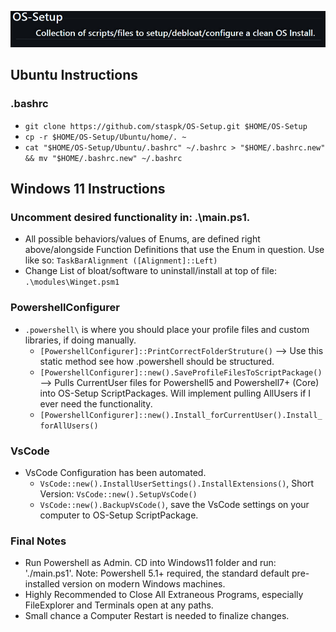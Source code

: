 [![OS-Setup:Collection of scripts/files to setup/debloat/configure a clean OS Install.](./assets/Os_Setup.png)](https://github.com/staspk/OS-Setup)
## Ubuntu Instructions
### .bashrc
- `git clone https://github.com/staspk/OS-Setup.git $HOME/OS-Setup`
- `cp -r $HOME/OS-Setup/Ubuntu/home/. ~`
- `cat "$HOME/OS-Setup/Ubuntu/.bashrc" ~/.bashrc > "$HOME/.bashrc.new" && mv "$HOME/.bashrc.new" ~/.bashrc`


## Windows 11 Instructions
### Uncomment desired functionality in: .\main.ps1.
- All possible behaviors/values of Enums, are defined right above/alongside Function Definitions that use the Enum in question. Use like so: `TaskBarAlignment ([Alignment]::Left)`
- Change List of bloat/software to uninstall/install at top of file: `.\modules\Winget.psm1`

### PowershellConfigurer
- `.powershell\` is where you should place your profile files and custom libraries, if doing manually.
	- `[PowershellConfigurer]::PrintCorrectFolderStruture()` --> Use this static method see how .powershell should be structured.
	- `[PowershellConfigurer]::new().SaveProfileFilesToScriptPackage()` --> Pulls CurrentUser files for Powershell5 and Powershell7+ (Core) into OS-Setup ScriptPackages.
	Will implement pulling AllUsers if I ever need the functionality.
	- `[PowershellConfigurer]::new().Install_forCurrentUser().Install_forAllUsers()`

### VsCode
- VsCode Configuration has been automated.
	- `VsCode::new().InstallUserSettings().InstallExtensions()`, Short Version: `VsCode::new().SetupVsCode()`
	- `VsCode::new().BackupVsCode()`, save the VsCode settings on your computer to OS-Setup ScriptPackage. 

### Final Notes
- Run Powershell as Admin. CD into Windows11 folder and run: './main.ps1'. Note: Powershell 5.1+ required, the standard default pre-installed version on modern Windows machines.
- Highly Recommended to Close All Extraneous Programs, especially FileExplorer and Terminals open at any paths.
- Small chance a Computer Restart is needed to finalize changes.